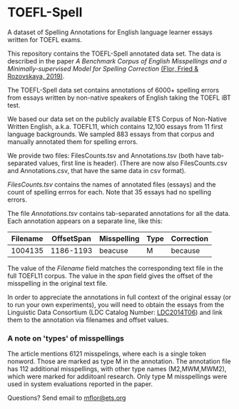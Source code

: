 # TOEFL-Spell
A dataset of Spelling Annotations for English language learner essays written for TOEFL exams.

This repository contains the TOEFL-Spell annotated data set. The data is described in the paper
*A Benchmark Corpus of English Misspellings and a Minimally-supervised Model for Spelling Correction*
 [(Flor, Fried & Rozovskaya, 2019)](https://www.aclweb.org/anthology).
 

The TOEFL-Spell data set contains annotations of 6000+ spelling errors from
essays written by non-native speakers of English taking the TOEFL iBT test.

We based our data set on the publicly available ETS
Corpus of Non-Native Written English, a.k.a. TOEFL11,
which contains 12,100 essays from 11 first language backgrounds.
We sampled 883 essays from that corpus and manually annotated them for spelling errors.

We provide two files: FilesCounts.tsv and Annotations.tsv  (both have tab-separated values, first line is header). 
(There are now also FilesCounts.csv and Annotations.csv, that have the same data in csv format).

*FilesCounts.tsv* contains the names of annotated files (essays) and the count of spelling errros for each. Note that 35 essays had no spelling errors.

The file *Annotations.tsv* contains tab-separated annotations for all the data.
Each annotation appears on a separate line, like this:

Filename | OffsetSpan | Misspelling | Type | Correction
-------- | ---------- | ----------- | ---- | ----------
1004135 |	1186-1193	| beacuse |	M	| because

The value of the *Filename* field matches the corresponding text file in the full TOEFL11 corpus.
The value in the *span* field gives the offset of the misspelling in the original text file.

In order to appreciate the annotations in full context of the original essay (or to run your own experiments),
you will need to obtain the essays from the Linguistic Data Consortium (LDC Catalog Number: [LDC2014T06](https://catalog.ldc.upenn.edu/LDC2014T06)) and link them to the annotation via filenames and offset values.

### A note on 'types' of misspellings ###

The article mentions 6121 misspelings, where each is a single token nonword.
Those are marked as type M in the annotation.
The annotation file has 112 additional misspellings, with other type names (M2,MWM,MWM2), which were marked for addiitoanl research.
Only type M misspellings were used in system evaluations reported in the paper.

Questions? Send email to mflor@ets.org


